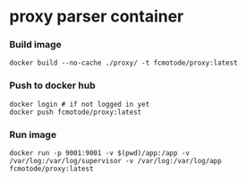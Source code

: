 # proxy parser container

### Build image
```
docker build --no-cache ./proxy/ -t fcmotode/proxy:latest
```

### Push to docker hub
```
docker login # if not logged in yet
docker push fcmotode/proxy:latest
```

### Run image
```
docker run -p 9001:9001 -v $(pwd)/app:/app -v /var/log:/var/log/supervisor -v /var/log:/var/log/app fcmotode/proxy:latest
```
